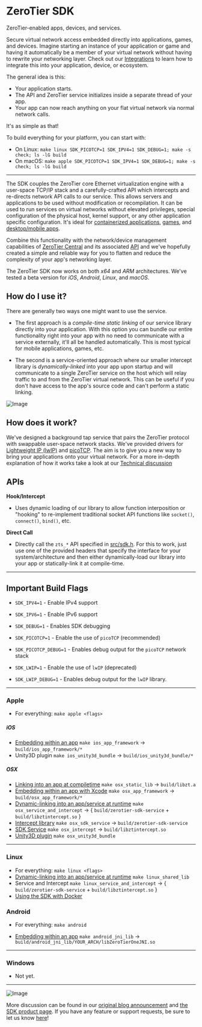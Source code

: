 ZeroTier SDK
======

ZeroTier-enabled apps, devices, and services.

Secure virtual network access embedded directly into applications, games, and devices. Imagine starting an instance of your application or game and having it automatically be a member of your virtual network without having to rewrite your networking layer. Check out our [Integrations](integrations/) to learn how to integrate this into your application, device, or ecosystem.

The general idea is this:

 - Your application starts.
 - The API and ZeroTier service initializes inside a separate thread of your app.
 - Your app can now reach anything on your flat virtual network via normal network calls.

It's as simple as that!

To build everything for your platform, you can start with:

 - On Linux: `make linux SDK_PICOTCP=1 SDK_IPV4=1 SDK_DEBUG=1; make -s check; ls -lG build`
 - On macOS: `make apple SDK_PICOTCP=1 SDK_IPV4=1 SDK_DEBUG=1; make -s check; ls -lG build`

***

The SDK couples the ZeroTier core Ethernet virtualization engine with a user-space TCP/IP stack and a carefully-crafted API which intercepts and re-directs network API calls to our service. This allows servers and applications to be used without modification or recompilation. It can be used to run services on virtual networks without elevated privileges, special configuration of the physical host, kernel support, or any other application specific configuration. It's ideal for [containerized applications](integrations/docker/), [games](integrations/Unity3D/), and [desktop/mobile apps](integrations/).

Combine this functionality with the network/device management capabilities of [ZeroTier Central](https://my.zerotier.com) and its associated [API](https://my.zerotier.com/help/api) and we've hopefully created a simple and reliable way for you to flatten and reduce the complexity of your app's networking layer.

The ZeroTier SDK now works on both *x64* and *ARM* architectures. We've tested a beta version for *iOS*, *Android*, *Linux*, and *macOS*.

## How do I use it?

There are generally two ways one might want to use the service. 

 - The first approach is a *compile-time static linking* of our service library directly into your application. With this option you can bundle our entire functionality right into your app with no need to communicate with a service externally, it'll all be handled automatically. This is most typical for mobile applications, games, etc.

 - The second is a service-oriented approach where our smaller intercept library is *dynamically-linked* into your app upon startup and will communicate to a single ZeroTier service on the host which will relay traffic to and from the ZeroTier virtual network. This can be useful if you don't have access to the app's source code and can't perform a static linking.

![Image](docs/img/methods.png)

## How does it work?

We've designed a background tap service that pairs the ZeroTier protocol with swappable user-space network stacks. We've provided drivers for [Lightweight IP (lwIP)](http://savannah.nongnu.org/projects/lwip/) and [picoTCP](http://www.picotcp.com/). The aim is to give you a new way to bring your applications onto your virtual network. For a more in-depth explanation of how it works take a look at our [Technical discussion](docs/technical.md)

## APIs

**Hook/Intercept**
- Uses dynamic loading of our library to allow function interposition or "hooking" to re-implement traditional socket API functions like `socket()`, `connect()`, `bind()`, etc.

**Direct Call**
- Directly call the `zts_*` API specified in [src/sdk.h](src/sdk.h). For this to work, just use one of the provided headers that specify the interface for your system/architecture and then either dynamically-load our library into your app or statically-link it at compile-time.


***
## Important Build Flags

- `SDK_IPV4=1` - Enable IPv4 support
- `SDK_IPV6=1` - Enable IPv6 support

- `SDK_DEBUG=1` - Enables SDK debugging

- `SDK_PICOTCP=1` - Enable the use of `picoTCP` (recommended)
- `SDK_PICOTCP_DEBUG=1` - Enables debug output for the `picoTCP` network stack

- `SDK_LWIP=1` - Enable the use of `lwIP` (deprecated)
- `SDK_LWIP_DEBUG=1` - Enables debug output for the `lwIP` library.

***

### Apple 
 - For everything: `make apple <flags>`

##### iOS
 - [Embedding within an app](integrations/apple/example_app/iOS) `make ios_app_framework` -> `build/ios_app_framework/*`
 - Unity3D plugin `make ios_unity3d_bundle` -> `build/ios_unity3d_bundle/*`

##### OSX
 - [Linking into an app at compiletime](docs/osx_zt_sdk.md) `make osx_static_lib` -> `build/libzt.a`
 - [Embedding within an app with Xcode](integrations/apple/example_app/OSX) `make osx_app_framework` -> `build/osx_app_framework/*`
 - [Dynamic-linking into an app/service at runtime](docs/osx.md) `make osx_service_and_intercept` -> { `build/zerotier-sdk-service` + `build/libztintercept.so` }
 - [Intercept library](docs/osx.md) `make osx_sdk_service` -> `build/zerotier-sdk-service`
 - [SDK Service](docs/osx.md) `make osx_intercept` -> `build/libztintercept.so`
 - [Unity3D plugin](integrations/apple/ZeroTierSDK_Apple) `make osx_unity3d_bundle`

***
### Linux
 - For everything: `make linux <flags>`
 - [Dynamic-linking into an app/service at runtime](docs/linux.md) `make linux_shared_lib`
 - Service and Intercept `make linux_service_and_intercept` -> { `build/zerotier-sdk-service` + `build/libztintercept.so` }
 - [Using the SDK with Docker](integrations/docker)

### Android 
 - For everything: `make android`
 
 - [Embedding within an app](integrations/android) `make android_jni_lib` -> `build/android_jni_lib/YOUR_ARCH/libZeroTierOneJNI.so`

***
### Windows
 - Not yet.


***
![Image](docs/img/api_diagram.png)


More discussion can be found in our [original blog announcement](https://www.zerotier.com/blog/?p=490) and [the SDK product page](https://www.zerotier.com/product-netcon.shtml).
If you have any feature or support requests, be sure to let us know [here](https://www.zerotier.com/community/)!
